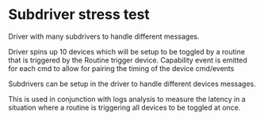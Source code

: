# Subdriver stress test

Driver with many subdrivers to handle different messages.

Driver spins up 10 devices which will be setup to be toggled by a routine that is triggered by the Routine trigger device.
Capability event is emitted for each cmd to allow for pairing the timing of the device cmd/events

Subdrivers can be setup in the driver to handle different devices messages.

This is used in conjunction with logs analysis to measure the latency in a situation where a routine is triggering 
all devices to be toggled at once.

